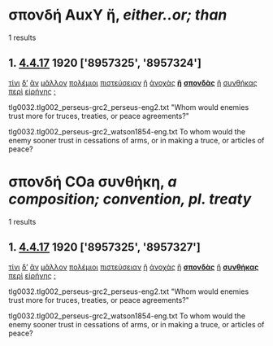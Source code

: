 # σπονδή AuxY ἤ, *either..or; than*
1 results
## 1. [4.4.17](https://beyond-translation.perseus.org/reader/urn:cts:greekLit:tlg0032.002.perseus-grc2:4.4.17?mode=syntax-trees) 1920 ['8957325', '8957324']
[τίνι](https://atlas-test.fly.dev/morphology/lemmas/?lang=grc&q=τίς "τίς a-s---nd- who? which?") [δ’](https://atlas-test.fly.dev/morphology/lemmas/?lang=grc&q=δέ "δέ b-------- but") [ἂν](https://atlas-test.fly.dev/morphology/lemmas/?lang=grc&q=ἄν "ἄν d-------- modal particle") [μᾶλλον](https://atlas-test.fly.dev/morphology/lemmas/?lang=grc&q=μάλα "μάλα d-------c very, very much, exceedingly") [πολέμιοι](https://atlas-test.fly.dev/morphology/lemmas/?lang=grc&q=πολέμιος "πολέμιος a-p---mn- hostile; enemy") [πιστεύσειαν](https://atlas-test.fly.dev/morphology/lemmas/?lang=grc&q=πιστεύω "πιστεύω v3paoa--- to trust, trust to") [ἢ](https://atlas-test.fly.dev/morphology/lemmas/?lang=grc&q=ἤ "ἤ b-------- either..or; than") [ἀνοχὰς](https://atlas-test.fly.dev/morphology/lemmas/?lang=grc&q=ἀνοχή "ἀνοχή n-p---fa- a holding back, stopping") **[ἢ](https://atlas-test.fly.dev/morphology/lemmas/?lang=grc&q=ἤ "ἤ b-------- either..or; than")** **[σπονδὰς](https://atlas-test.fly.dev/morphology/lemmas/?lang=grc&q=σπονδή "σπονδή n-p---fa- drink-offering; (pl.) truce, treaty")** [ἢ](https://atlas-test.fly.dev/morphology/lemmas/?lang=grc&q=ἤ "ἤ b-------- either..or; than") [συνθήκας](https://atlas-test.fly.dev/morphology/lemmas/?lang=grc&q=συνθήκη "συνθήκη n-p---fa- a composition; convention, pl. treaty") [περὶ](https://atlas-test.fly.dev/morphology/lemmas/?lang=grc&q=περί "περί r-------- around, round about with gen., dat., and acc.") [εἰρήνης](https://atlas-test.fly.dev/morphology/lemmas/?lang=grc&q=εἰρήνη "εἰρήνη n-s---fg- peace, time of peace") [;](https://atlas-test.fly.dev/morphology/lemmas/?lang=grc&q=; "; u-------- NoDef") 


tlg0032.tlg002_perseus-grc2_perseus-eng2.txt "Whom would enemies trust more for truces, treaties, or peace agreements?" 

tlg0032.tlg002_perseus-grc2_watson1854-eng.txt To whom would the enemy sooner trust in cessations of arms, or in making a truce, or articles of peace? 

# σπονδή COa συνθήκη, *a composition; convention, pl. treaty*
1 results
## 1. [4.4.17](https://beyond-translation.perseus.org/reader/urn:cts:greekLit:tlg0032.002.perseus-grc2:4.4.17?mode=syntax-trees) 1920 ['8957325', '8957327']
[τίνι](https://atlas-test.fly.dev/morphology/lemmas/?lang=grc&q=τίς "τίς a-s---nd- who? which?") [δ’](https://atlas-test.fly.dev/morphology/lemmas/?lang=grc&q=δέ "δέ b-------- but") [ἂν](https://atlas-test.fly.dev/morphology/lemmas/?lang=grc&q=ἄν "ἄν d-------- modal particle") [μᾶλλον](https://atlas-test.fly.dev/morphology/lemmas/?lang=grc&q=μάλα "μάλα d-------c very, very much, exceedingly") [πολέμιοι](https://atlas-test.fly.dev/morphology/lemmas/?lang=grc&q=πολέμιος "πολέμιος a-p---mn- hostile; enemy") [πιστεύσειαν](https://atlas-test.fly.dev/morphology/lemmas/?lang=grc&q=πιστεύω "πιστεύω v3paoa--- to trust, trust to") [ἢ](https://atlas-test.fly.dev/morphology/lemmas/?lang=grc&q=ἤ "ἤ b-------- either..or; than") [ἀνοχὰς](https://atlas-test.fly.dev/morphology/lemmas/?lang=grc&q=ἀνοχή "ἀνοχή n-p---fa- a holding back, stopping") [ἢ](https://atlas-test.fly.dev/morphology/lemmas/?lang=grc&q=ἤ "ἤ b-------- either..or; than") **[σπονδὰς](https://atlas-test.fly.dev/morphology/lemmas/?lang=grc&q=σπονδή "σπονδή n-p---fa- drink-offering; (pl.) truce, treaty")** [ἢ](https://atlas-test.fly.dev/morphology/lemmas/?lang=grc&q=ἤ "ἤ b-------- either..or; than") **[συνθήκας](https://atlas-test.fly.dev/morphology/lemmas/?lang=grc&q=συνθήκη "συνθήκη n-p---fa- a composition; convention, pl. treaty")** [περὶ](https://atlas-test.fly.dev/morphology/lemmas/?lang=grc&q=περί "περί r-------- around, round about with gen., dat., and acc.") [εἰρήνης](https://atlas-test.fly.dev/morphology/lemmas/?lang=grc&q=εἰρήνη "εἰρήνη n-s---fg- peace, time of peace") [;](https://atlas-test.fly.dev/morphology/lemmas/?lang=grc&q=; "; u-------- NoDef") 


tlg0032.tlg002_perseus-grc2_perseus-eng2.txt "Whom would enemies trust more for truces, treaties, or peace agreements?" 

tlg0032.tlg002_perseus-grc2_watson1854-eng.txt To whom would the enemy sooner trust in cessations of arms, or in making a truce, or articles of peace? 

